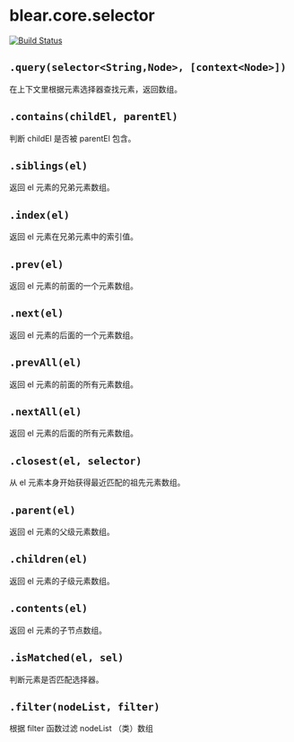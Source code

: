 # blear.core.selector

[![Build Status][travis-img]][travis-url] 

[travis-img]: https://travis-ci.org/blearjs/blear.core.selector.svg?branch=master
[travis-url]: https://travis-ci.org/blearjs/blear.core.selector

## `.query(selector<String,Node>, [context<Node>])`
在上下文里根据元素选择器查找元素，返回数组。


## `.contains(childEl, parentEl)`
判断 childEl 是否被 parentEl 包含。


## `.siblings(el)`
返回 el 元素的兄弟元素数组。


## `.index(el)`
返回 el 元素在兄弟元素中的索引值。


## `.prev(el)`
返回 el 元素的前面的一个元素数组。


## `.next(el)`
返回 el 元素的后面的一个元素数组。


## `.prevAll(el)`
返回 el 元素的前面的所有元素数组。


## `.nextAll(el)`
返回 el 元素的后面的所有元素数组。



## `.closest(el, selector)`
从 el 元素本身开始获得最近匹配的祖先元素数组。


## `.parent(el)`
返回 el 元素的父级元素数组。


## `.children(el)`
返回 el 元素的子级元素数组。


## `.contents(el)`
返回 el 元素的子节点数组。



## `.isMatched(el, sel)`
判断元素是否匹配选择器。


## `.filter(nodeList, filter)`
根据 filter 函数过滤 nodeList （类）数组



